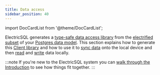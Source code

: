 ```yaml
---
title: Data access
sidebar_position: 40
---
```


import DocCardList from '@theme/DocCardList';

ElectricSQL generates a [type-safe data access library](./client.md) from the [electrified subset](../data-modelling/electrification.md) of your [Postgres data&nbsp;model](../data-modelling/migrations.md). This section explains how to generate this [Client library](./client.md) and how to use it to [sync data](./shapes.md) onto the local device and then [read](./queries.md) and [write](./writes.md) data locally.

:::note
If you're new to the ElectricSQL system you can [walk through the Introduction](../intro/local-first) to see how things fit together.
:::

<DocCardList />
